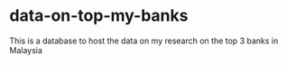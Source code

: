 # data-on-top-my-banks
This is a database to host the data on my research on the top 3 banks in Malaysia
